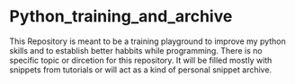 # Python_training_and_archive
This Repository is meant to be a training playground to improve my python skills and to establish better habbits while programming. There is no specific topic or dircetion for this repository. It will be filled mostly with snippets from tutorials or will act as a kind of personal snippet archive. 
